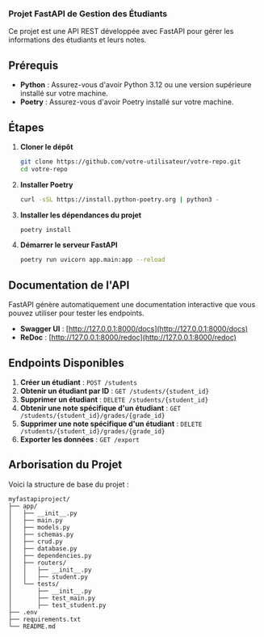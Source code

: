 ### Projet FastAPI de Gestion des Étudiants

Ce projet est une API REST développée avec FastAPI pour gérer les informations des étudiants et leurs notes.

## Prérequis

- **Python** : Assurez-vous d'avoir Python 3.12 ou une version supérieure installé sur votre machine.
- **Poetry** : Assurez-vous d'avoir Poetry installé sur votre machine.

## Étapes

1. **Cloner le dépôt**
   ```bash
   git clone https://github.com/votre-utilisateur/votre-repo.git
   cd votre-repo
   ```

2. **Installer Poetry**
   ```bash
   curl -sSL https://install.python-poetry.org | python3 -
   ```

3. **Installer les dépendances du projet**
   ```bash
   poetry install
   ```

4. **Démarrer le serveur FastAPI**
   ```bash
   poetry run uvicorn app.main:app --reload
   ```



## Documentation de l'API

FastAPI génère automatiquement une documentation interactive que vous pouvez utiliser pour tester les endpoints.

- **Swagger UI** : [http://127.0.0.1:8000/docs](http://127.0.0.1:8000/docs)
- **ReDoc** : [http://127.0.0.1:8000/redoc](http://127.0.0.1:8000/redoc)

## Endpoints Disponibles

1. **Créer un étudiant** : `POST /students`
2. **Obtenir un étudiant par ID** : `GET /students/{student_id}`
3. **Supprimer un étudiant** : `DELETE /students/{student_id}`
4. **Obtenir une note spécifique d'un étudiant** : `GET /students/{student_id}/grades/{grade_id}`
5. **Supprimer une note spécifique d'un étudiant** : `DELETE /students/{student_id}/grades/{grade_id}`
6. **Exporter les données** : `GET /export`

## Arborisation du Projet

Voici la structure de base du projet :

```
myfastapiproject/
├── app/
│   ├── __init__.py
│   ├── main.py
│   ├── models.py
│   ├── schemas.py
│   ├── crud.py
│   ├── database.py
│   ├── dependencies.py
│   ├── routers/
│   │   ├── __init__.py
│   │   ├── student.py
│   └── tests/
│       ├── __init__.py
│       ├── test_main.py
│       ├── test_student.py
├── .env
├── requirements.txt
└── README.md
```

